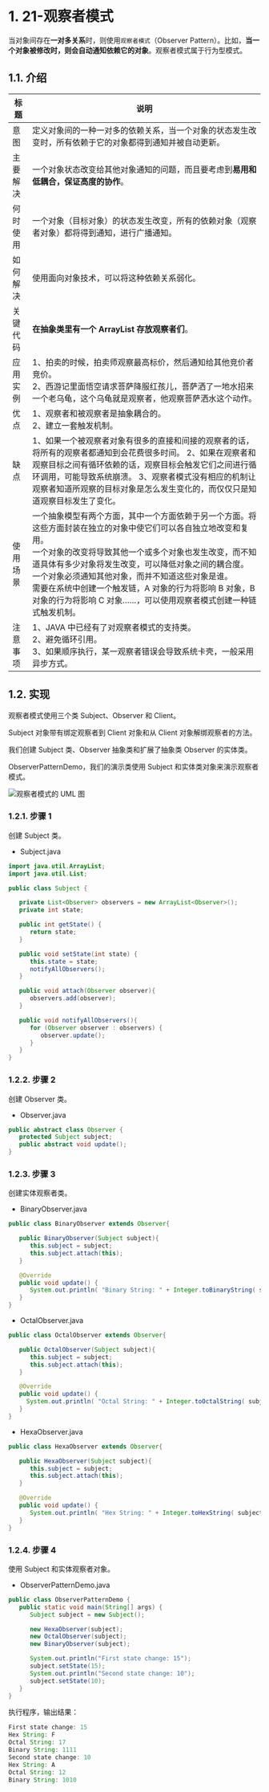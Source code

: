 # 1. 21-观察者模式

当对象间存在**一对多关系**时，则使用`观察者模式`（Observer Pattern）。比如，**当一个对象被修改时，则会自动通知依赖它的对象**。观察者模式属于行为型模式。

## 1.1. 介绍

标题 | 说明
---|---
意图 | 定义对象间的一种一对多的依赖关系，当一个对象的状态发生改变时，所有依赖于它的对象都得到通知并被自动更新。
主要解决 | 一个对象状态改变给其他对象通知的问题，而且要考虑到**易用和低耦合，保证高度的协作**。
何时使用 | 一个对象（目标对象）的状态发生改变，所有的依赖对象（观察者对象）都将得到通知，进行广播通知。
如何解决 | 使用面向对象技术，可以将这种依赖关系弱化。
关键代码 | **在抽象类里有一个 ArrayList 存放观察者们**。
应用实例 | 1、拍卖的时候，拍卖师观察最高标价，然后通知给其他竞价者竞价。<br> 2、西游记里面悟空请求菩萨降服红孩儿，菩萨洒了一地水招来一个老乌龟，这个乌龟就是观察者，他观察菩萨洒水这个动作。
优点 | 1、观察者和被观察者是抽象耦合的。<br> 2、建立一套触发机制。
缺点 | 1、如果一个被观察者对象有很多的直接和间接的观察者的话，将所有的观察者都通知到会花费很多时间。 2、如果在观察者和观察目标之间有循环依赖的话，观察目标会触发它们之间进行循环调用，可能导致系统崩溃。 3、观察者模式没有相应的机制让观察者知道所观察的目标对象是怎么发生变化的，而仅仅只是知道观察目标发生了变化。
使用场景 | 一个抽象模型有两个方面，其中一个方面依赖于另一个方面。将这些方面封装在独立的对象中使它们可以各自独立地改变和复用。 <br> 一个对象的改变将导致其他一个或多个对象也发生改变，而不知道具体有多少对象将发生改变，可以降低对象之间的耦合度。<br>一个对象必须通知其他对象，而并不知道这些对象是谁。<br> 需要在系统中创建一个触发链，A 对象的行为将影响 B 对象，B 对象的行为将影响 C 对象……，可以使用观察者模式创建一种链式触发机制。
注意事项 | 1、JAVA 中已经有了对观察者模式的支持类。<br> 2、避免循环引用。<br> 3、如果顺序执行，某一观察者错误会导致系统卡壳，一般采用异步方式。

## 1.2. 实现

观察者模式使用三个类 Subject、Observer 和 Client。

Subject 对象带有绑定观察者到 Client 对象和从 Client 对象解绑观察者的方法。

我们创建 Subject 类、Observer 抽象类和扩展了抽象类 Observer 的实体类。

ObserverPatternDemo，我们的演示类使用 Subject 和实体类对象来演示观察者模式。

![观察者模式的 UML 图](pics/20220401151729491_1566384623.jpg)

### 1.2.1. 步骤 1

创建 Subject 类。

* Subject.java

```java
import java.util.ArrayList;
import java.util.List;

public class Subject {

   private List<Observer> observers = new ArrayList<Observer>();
   private int state;

   public int getState() {
      return state;
   }

   public void setState(int state) {
      this.state = state;
      notifyAllObservers();
   }

   public void attach(Observer observer){
      observers.add(observer);
   }

   public void notifyAllObservers(){
      for (Observer observer : observers) {
         observer.update();
      }
   }
}
```

### 1.2.2. 步骤 2

创建 Observer 类。

* Observer.java

```java
public abstract class Observer {
   protected Subject subject;
   public abstract void update();
}
```

### 1.2.3. 步骤 3

创建实体观察者类。

* BinaryObserver.java

```java
public class BinaryObserver extends Observer{

   public BinaryObserver(Subject subject){
      this.subject = subject;
      this.subject.attach(this);
   }

   @Override
   public void update() {
      System.out.println( "Binary String: " + Integer.toBinaryString( subject.getState() ) );
   }
}
```

* OctalObserver.java

```java
public class OctalObserver extends Observer{

   public OctalObserver(Subject subject){
      this.subject = subject;
      this.subject.attach(this);
   }

   @Override
   public void update() {
     System.out.println( "Octal String: " + Integer.toOctalString( subject.getState() ) );
   }
}
```

* HexaObserver.java

```java
public class HexaObserver extends Observer{

   public HexaObserver(Subject subject){
      this.subject = subject;
      this.subject.attach(this);
   }

   @Override
   public void update() {
      System.out.println( "Hex String: " + Integer.toHexString( subject.getState() ).toUpperCase() );
   }
}
```

### 1.2.4. 步骤 4

使用 Subject 和实体观察者对象。

* ObserverPatternDemo.java

```java
public class ObserverPatternDemo {
   public static void main(String[] args) {
      Subject subject = new Subject();

      new HexaObserver(subject);
      new OctalObserver(subject);
      new BinaryObserver(subject);

      System.out.println("First state change: 15");
      subject.setState(15);
      System.out.println("Second state change: 10");
      subject.setState(10);
   }
}
```

执行程序，输出结果：

```java
First state change: 15
Hex String: F
Octal String: 17
Binary String: 1111
Second state change: 10
Hex String: A
Octal String: 12
Binary String: 1010
```